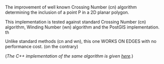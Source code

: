 
The improvement of well known Crossing Number (cn) algorithm determining the inclusion of a point P in a 2D planar polygon. 

This implementation is tested against standard Crossing Number (cn) algorithm, Winding Number (wn) algorithm and the PostGIS implementation. <img src="http://forum.srpskinacionalisti.com/images/smilies/eusa_snooty.gif" alt="there's a better" height="15" width="16">

Unlike standard methods (cn and wn), this one WORKS ON EDGES with no performance cost. (on the contrary)

(<i>The C++ implementation of the same algorithm is given <a href="https://github.com/sasamil/PointInPolygon">here</a>.</i>)
